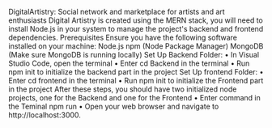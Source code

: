 DigitalArtistry:
Social network and marketplace for artists and art enthusiasts Digital Artistry is created using the MERN stack, you will need to install Node.js in your system to manage the project's backend and frontend dependencies.
Prerequisites
Ensure you have the following software installed on your machine:
Node.js npm (Node Package Manager)
MongoDB (Make sure MongoDB is running locally)
Set Up Backend Folder:
• In Visual Studio Code, open the terminal
• Enter cd Backend in the terminal
• Run npm init to initialize the backend part in the project
Set Up frontend Folder:
• Enter cd frontend in the terminal
• Run npm init to initialize the Frontend part in the project
After these steps, you should have two initialized node projects, one for the Backend and one for the Frontend
• Enter command in the Teminal npm run
• Open your web browser and navigate to http://localhost:3000.
